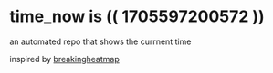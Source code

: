 # time_now is (( 1705597200572 ))

an automated repo that shows the currnent time

inspired by [breakingheatmap](https://github.com/breakingheatmap/breakingheatmap)